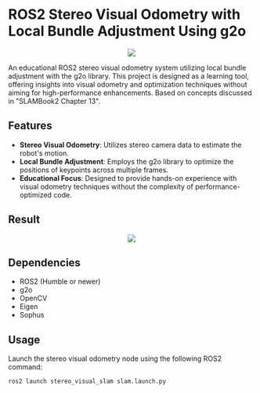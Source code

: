 # ROS2 Stereo Visual Odometry with Local Bundle Adjustment Using g2o

<p align="center">
  <a href="https://www.youtube.com/watch?v=mtpsgGiLuTo" target="_blank"><img src="https://i.postimg.cc/d18QFLJx/stereo-vo-local-BA.gif"></a>
</p>

An educational ROS2 stereo visual odometry system utilizing local bundle adjustment with the g2o library. This project is designed as a learning tool, offering insights into visual odometry and optimization techniques without aiming for high-performance enhancements. Based on concepts discussed in "SLAMBook2 Chapter 13".

## Features

- **Stereo Visual Odometry**: Utilizes stereo camera data to estimate the robot's motion.
- **Local Bundle Adjustment**: Employs the g2o library to optimize the positions of keypoints across multiple frames.
- **Educational Focus**: Designed to provide hands-on experience with visual odometry techniques without the complexity of performance-optimized code.

## Result
<p align="center">
  <img src="https://i.postimg.cc/y8tSY3z1/2024-08-20-20-47-13.png" />
</p>


## Dependencies

- ROS2 (Humble or newer)
- g2o
- OpenCV
- Eigen
- Sophus

## Usage

Launch the stereo visual odometry node using the following ROS2 command:
```bash
ros2 launch stereo_visual_slam slam.launch.py
```